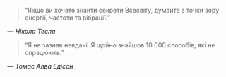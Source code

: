 > “Якщо ви хочете знайти секрети Всесвіту, думайте з точки зору енергії, частоти та вібрації.”

― _Нікола Тесла_


> “Я не зазнав невдачі. Я щойно знайшов 10 000 способів, які не спрацюють.”

― _Томас Алва Едісон_
